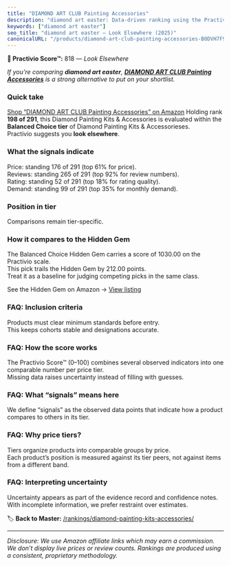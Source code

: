 ```yaml
---
title: "DIAMOND ART CLUB Painting Accessories"
description: "diamond art easter: Data-driven ranking using the Practivio Score™. Positioned by quality, value, demand, findability, momentum."
keywords: ["diamond art easter"]
seo_title: "diamond art easter — Look Elsewhere (2025)"
canonicalURL: "/products/diamond-art-club-painting-accessories-B0DVH7F9Y2/"
---
```


**🚫 Practivio Score™:** 818 — _Look Elsewhere_


*If you're comparing **diamond art easter**, **[DIAMOND ART CLUB Painting Accessories](https://www.amazon.com/dp/B0DVH7F9Y2?tag=practivio-20)** is a strong alternative to put on your shortlist.*
### Quick take
[Shop “DIAMOND ART CLUB Painting Accessories” on Amazon](https://www.amazon.com/dp/B0DVH7F9Y2?tag=practivio-20)
Holding rank **198 of 291**, this Diamond Painting Kits & Accessories is evaluated within the **Balanced Choice tier** of Diamond Painting Kits & Accessorieses.  
Practivio suggests you **look elsewhere**.

### What the signals indicate
Price: standing 176 of 291 (top 61% for price).  
Reviews: standing 265 of 291 (top 92% for review numbers).  
Rating: standing 52 of 291 (top 18% for rating quality).  
Demand: standing 99 of 291 (top 35% for monthly demand).

### Position in tier
Comparisons remain tier-specific.

### How it compares to the Hidden Gem
The Balanced Choice Hidden Gem carries a score of 1030.00 on the Practivio scale.  
This pick trails the Hidden Gem by 212.00 points.  
Treat it as a baseline for judging competing picks in the same class.  

See the Hidden Gem on Amazon → [View listing](https://www.amazon.com/dp/B07RWD3S5Q?tag=practivio-20)

### FAQ: Inclusion criteria
Products must clear minimum standards before entry.  
This keeps cohorts stable and designations accurate.

### FAQ: How the score works
The Practivio Score™ (0–100) combines several observed indicators into one comparable number per price tier.  
Missing data raises uncertainty instead of filling with guesses.

### FAQ: What “signals” means here
We define “signals” as the observed data points that indicate how a product compares to others in its tier.

### FAQ: Why price tiers?
Tiers organize products into comparable groups by price.  
Each product’s position is measured against its tier peers, not against items from a different band.

### FAQ: Interpreting uncertainty
Uncertainty appears as part of the evidence record and confidence notes.  
With incomplete information, we prefer restraint over estimates.


🏷️ **Back to Master:** [/rankings/diamond-painting-kits-accessories/](/rankings/diamond-painting-kits-accessories/)

---
_Disclosure: We use Amazon affiliate links which may earn a commission. We don’t display live prices or review counts. Rankings are produced using a consistent, proprietary methodology._
